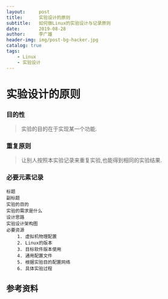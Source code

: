 ```yaml
---
layout:     post
title:      实验设计的原则
subtitle:   如何做Linux的实验设计与记录原则
date:       2019-08-28
author:     李广雄
header-img: img/post-bg-hacker.jpg
catalog: true
tags:
    - Linux
    - 实验设计
---
```


# 实验设计的原则
  
### 目的性
           
>实验的目的在于实现某一个功能.
	               
### 重复原则
>让别人按照本实验记录来重复实验,也能得到相同的实验结果.
                      

### 必要元素记录

	标题 
	副标题
    实验的目的
    实验的需求是什么
    设计思路
    实验设计架构图
    必要资源
		1. 虚拟机物理配置
		2. Linux的版本   
		3. 目标软件版本使用
		4. 通用配置文件
		5. 根据实验目的配置网络
		6. 具体实验过程
			
         
## 参考资料
	


